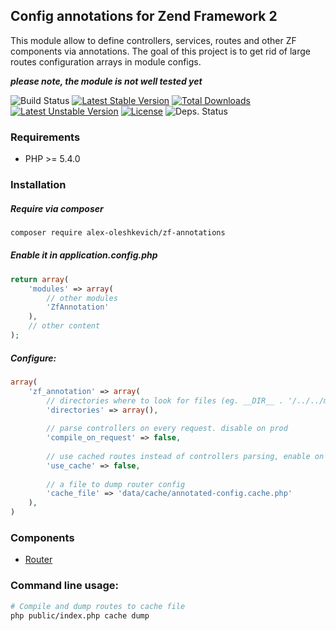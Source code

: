 ## Config annotations for Zend Framework 2

This module allow to define controllers, services, routes and other ZF components via annotations.
The goal of this project is to get rid of large routes configuration arrays in module configs.

***please note, the module is not well tested yet***

![Build Status](https://travis-ci.org/alex-oleshkevich/zf-annotations.svg)
[![Latest Stable Version](https://poser.pugx.org/alex-oleshkevich/zf-annotations/v/stable.svg)](https://packagist.org/packages/alex-oleshkevich/zf-annotations) [![Total Downloads](https://poser.pugx.org/alex-oleshkevich/zf-annotations/downloads.svg)](https://packagist.org/packages/alex-oleshkevich/zf-annotations) [![Latest Unstable Version](https://poser.pugx.org/alex-oleshkevich/zf-annotations/v/unstable.svg)](https://packagist.org/packages/alex-oleshkevich/zf-annotations) [![License](https://poser.pugx.org/alex-oleshkevich/zf-annotations/license.svg)](https://packagist.org/packages/alex-oleshkevich/zf-annotations)
![Deps. Status](https://www.versioneye.com/user/projects/54d47c133ca08495310002b0/badge.svg?style=flat)

### Requirements
* PHP >= 5.4.0

### Installation
##### Require via composer

```bash
composer require alex-oleshkevich/zf-annotations
```

##### Enable it in application.config.php
```php
return array(
    'modules' => array(
        // other modules
        'ZfAnnotation'
    ),
    // other content
);
```

##### Configure:
```php
array(
    'zf_annotation' => array(
        // directories where to look for files (eg. __DIR__ . '/../../module)
        'directories' => array(),
                             
        // parse controllers on every request. disable on prod
        'compile_on_request' => false,
        
        // use cached routes instead of controllers parsing, enable on prod
        'use_cache' => false,
        
        // a file to dump router config
        'cache_file' => 'data/cache/annotated-config.cache.php'
    ),
)
```

### Components

 * [Router](https://github.com/alex-oleshkevich/zf-annotations/tree/master/docs/router.md)

### Command line usage:
```bash
# Compile and dump routes to cache file
php public/index.php cache dump
```